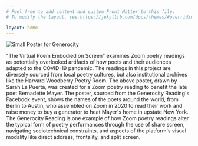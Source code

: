 ```yaml
---
# Feel free to add content and custom Front Matter to this file.
# To modify the layout, see https://jekyllrb.com/docs/themes/#overriding-theme-defaults

layout: home
---
```

![Small Poster for Generocity ](https://user-images.githubusercontent.com/70542175/217347292-69269d8f-b2e9-4b67-9551-559c0f71209b.jpeg)

<p> "The Virtual Poem Embodied on Screen" examines Zoom poetry readings as potentially overlooked artifacts of how poets and their audiences adapted to the COVID-19 pandemic. The readings in this project are diversely sourced from local poetry cultures, but also institutional archives like the Harvard Woodberry Poetry Room. The above poster, drawn by Sarah La Puerta, was created for a Zoom poetry reading to benefit the late poet Bernadette Mayer. The poster, sourced from the Generocity Reading's Facebook event, shows the names of the poets around the world, from Berlin to Austin, who assembled on Zoom in 2020 to read their work and raise money to buy a generator to heat Mayer's home in upstate New York. The Generocity Reading is one example of how Zoom poetry readings alter the typical form of poetry performances through the use of share screen, navigating sociotechnical constraints, and aspects of the platform's visual modality like direct address, frontality, and split screen.
